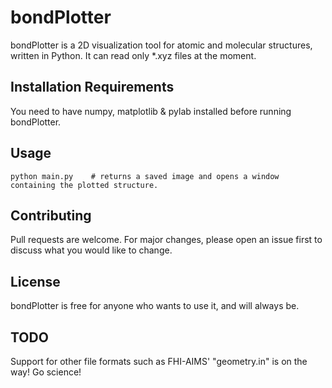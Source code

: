 # bondPlotter

bondPlotter is a 2D visualization tool for atomic and molecular structures, written in Python. It can read only *.xyz files at the moment.

## Installation Requirements

You need to have numpy, matplotlib & pylab installed before running bondPlotter.

## Usage
```
python main.py    # returns a saved image and opens a window containing the plotted structure.

```
## Contributing
Pull requests are welcome. For major changes, please open an issue first to discuss what you would like to change.

## License
bondPlotter is free for anyone who wants to use it, and will always be.

## TODO
Support for other file formats such as FHI-AIMS' "geometry.in" is on the way!
Go science!
